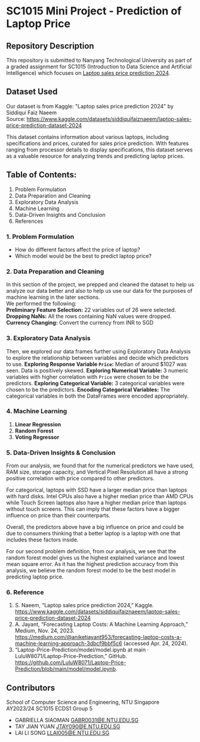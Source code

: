 # SC1015 Mini Project - Prediction of Laptop Price

## Repository Description
This repository is submitted to Nanyang Technological University as part of a graded assignment for SC1015 (Introduction to Data Science and Artificial Intelligence) which focuses on [Laptop sales price prediction 2024](https://www.kaggle.com/datasets/siddiquifaiznaeem/laptop-sales-price-prediction-dataset-2024).

## Dataset Used
Our dataset is from Kaggle: "Laptop sales price prediction 2024" by Siddiqui Faiz Naeem\
Source: https://www.kaggle.com/datasets/siddiquifaiznaeem/laptop-sales-price-prediction-dataset-2024

This dataset contains information about various laptops, including specifications and prices, curated for sales price prediction. With features ranging from processor details to display specifications, this dataset serves as a valuable resource for analyzing trends and predicting laptop prices.

## Table of Contents:
1. Problem Formulation
2. Data Preparation and Cleaning
3. Exploratory Data Analysis
4. Machine Learning
5. Data-Driven Insights and Conclusion
6. References

### 1. Problem Formulation
* How do different factors affect the price of laptop?
* Which model would be the best to predict laptop price?

### 2. Data Preparation and Cleaning
In this section of the project, we prepped and cleaned the dataset to help us analyze our data better and also to help us use our data for the purposes of machine learning in the later sections.  
We performed the following:  
**Preliminary Feature Selection:** 22 variables out of 26 were selected.  
**Dropping NaNs:** All the rows containing NaN values were dropped.  
**Currency Changing:** Convert the currency from INR to SGD  


### 3. Exploratory Data Analysis
Then, we explored our data frames further using Exploratory Data Analysis to explore the relationship between variables and decide which predictors to use.
**Exploring Response Variable `Price`:** Median of around $1027 was seen. Data is positively skewed.
**Exploring Numerical Variable:** 3 numeric variables with higher correlation with `Price` were chosen to be the predictors.
**Exploring Categorical Variable:** 3 categorical variables were chosen to be the predictors.
**Encoding Categorical Variables:** The categorical variables in both the DataFrames were encoded appropriately.

### 4. Machine Learning
1. **Linear Regression**
2. **Random Forest**
3. **Voting Regressor**

### 5. Data-Driven Insights & Conclusion
From our analysis, we found that for the numerical predictors we have used, RAM size, storage capacity, and Vertical Pixel Resolution all have a strong positive correlation with price compared to other predictors.

For categorical, laptops with SSD have a larger median price than laptops with hard disks. Intel CPUs also have a higher median price than AMD CPUs while Touch Screen laptops also have a higher median price than laptops without touch screens. This can imply that these factors have a bigger influence on price than their counterparts.

Overall, the predictors above have a big influence on price and could be due to consumers thinking that a better laptop is a laptop with one that includes these factors inside.

For our second problem definition, from our analysis, we see that the random forest model gives us the highest explained variance and lowest mean square error. As it has the highest prediction accuracy from this analysis, we believe the random forest model to be the best model in predicting laptop price.

### 6. Reference
1. S. Naeem, “Laptop sales price prediction 2024,” Kaggle. https://www.kaggle.com/datasets/siddiquifaiznaeem/laptop-sales-price-prediction-dataset-2024
2. A. Jayant, “Forecasting Laptop Costs: A Machine Learning Approach,” Medium, Nov. 24, 2023. https://medium.com/@aniketjayant953/forecasting-laptop-costs-a-machine-learning-approach-3dbcf9bbf5c6 (accessed Apr. 24, 2024).
3. “Laptop-Price-Prediction/model/model.ipynb at main · LuluW8071/Laptop-Price-Prediction,” GitHub. https://github.com/LuluW8071/Laptop-Price-Prediction/blob/main/model/model.ipynb.  

## Contributors
School of Computer Science and Engineering, NTU Singapore\
AY2023/24 SC1015 ECDS1 Group 5

* GABRIELLA SIAOMAN GABR0031@E.NTU.EDU.SG 
* TAY JIAN YUAN JTAY090@E.NTU.EDU.SG
* LAI LI SONG LLAI005@E.NTU.EDU.SG
